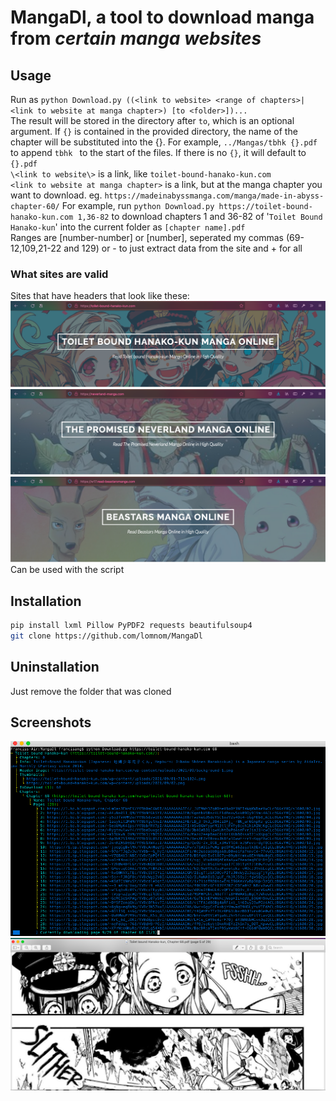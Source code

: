 # MangaDl, a tool to download manga from *certain manga websites*
## Usage
Run as `python Download.py ((<link to website> <range of chapters>|<link to website at manga chapter>) [to <folder>])...`  
The result will be stored in the directory after `to`, which is an optional argument. If `{}` is contained in the provided directory, the name of the chapter will be substituted into the {}. For example, `../Mangas/tbhk {}.pdf` to append `tbhk ` to the start of the files. If there is no `{}`, it will default to `{}.pdf`  
`\<link to website\>` is a link, like `toilet-bound-hanako-kun.com`  
`<link to website at manga chapter>` is a link, but at the manga chapter you want to download. eg. `https://madeinabyssmanga.com/manga/made-in-abyss-chapter-60/`
For example, run `python Download.py https://toilet-bound-hanako-kun.com 1,36-82` to download chapters 1 and 36-82 of '`Toilet Bound Hanako-kun`' into the current folder as `[chapter name].pdf`  
Ranges are [number-number] or [number], seperated my commas (69-12,109,21-22 and 129) or - to just extract data from the site and + for all  
### What sites are valid
Sites that have headers that look like these:  
![Hanako](Screenshots/HanakoHeader.png)  
![Neverland](Screenshots/NeverlandHeader.png)  
![Hanako](Screenshots/BeastarsHeader.png)  
Can be used with the script
## Installation
```bash
pip install lxml Pillow PyPDF2 requests beautifulsoup4
git clone https://github.com/lomnom/MangaDl
```
## Uninstallation
Just remove the folder that was cloned
## Screenshots
![Downloading](Screenshots/Downloading.png)  
![Product](Screenshots/Product.png)  